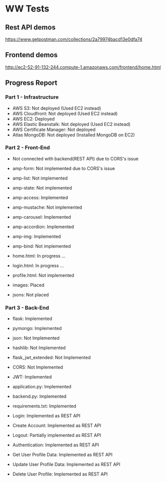 # WW Tests
## Rest API demos
https://www.getpostman.com/collections/2a79974bacd13e0dfa74

## Frontend demos
http://ec2-52-91-132-244.compute-1.amazonaws.com/frontend/home.html

## Progress Report
### Part 1 - Infrastructure
 - AWS S3: Not deployed (Used EC2 instead)
 - AWS Cloudfront: Not deployed (Used EC2 instead)
 - AWS EC2: Deployed
 - AWS Elastic Beanstalk: Not deployed (Used EC2 instead)
 - AWS Certificate Manager: Not deployed
 - Atlas MongoDB: Not deployed (Installed MongoDB on EC2)

### Part 2 - Front-End
* Not connected with backend(REST API) due to CORS's issue
 - amp-form: Not implemented due to CORS's issue
 - amp-list: Not implemented
 - amp-state: Not implemented
 - amp-access: Implemented
 - amp-mustache: Not implemented
 - amp-carousel: Implemented
 - amp-accordion: Implemented
 - amp-img: Implemented
 - amp-bind: Not implemented
 
 - home.html: In progress ...
 - login.html: In progress ...
 - profile.html: Not implemented
 - images: Placed
 - jsons: Not placed


### Part 3 - Back-End
 - flask: Implemented
 - pymongo: Implemented
 - json: Not Implemented
 - hashlib: Not Implemented
 - flask_jwt_extended: Not Implemented

 - CORS: Not Implemented
 - JWT: Implemented

 - application.py: Implemented
 - backend.py: Implemented
 - requirements.txt: Implemented

 - Login: Implemented as REST API
 - Create Account: Implemented as REST API
 - Logout: Partially implemented as REST API
 - Authentication: Implemented as REST API
 - Get User Profile Data: Implemented as REST API
 - Update User Profile Data: Implemented as REST API
 - Delete User Profile: Implemented as REST API
